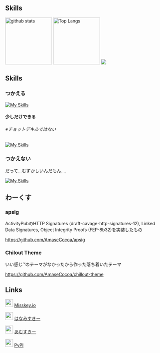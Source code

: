 ## Skills
<img alt="github stats" height="150px" src="https://github-readme-stats.vercel.app/api?username=AmaseCocoa&count_private=true&show_icons=true&show_icons=true&theme=tokyonight" /> <img alt="Top Langs" height="150px" src="https://github-readme-stats.vercel.app/api/top-langs/?username=AmaseCocoa&layout=compact&count_private=true&show_icons=true&theme=tokyonight" /> ![](https://github-profile-summary-cards.vercel.app/api/cards/profile-details?username=AmaseCocoa&theme=tokyonight)

## Skills
### つかえる
[![My Skills](https://skillicons.dev/icons?i=activitypub,go,python,prisma,vue,nuxtjs,html,tailwind,misskey)](https://skillicons.dev)
#### 少しだけできる
###### ※チョットデキルではない
[![My Skills](https://skillicons.dev/icons?i=js,aiscript,css)](https://skillicons.dev)

### つかえない
だって...むずかしいんだもん....

[![My Skills](https://skillicons.dev/icons?i=rust,django)](https://skillicons.dev)
## わーくす
<!-- みたな！？！？！？！？ つかまえるぞ！！！！
### Kagura
開発中のActivityPub実装。

https://github.com/kagura-soc/kagura
-->
### apsig
ActivityPubのHTTP Signatures (draft-cavage-http-signatures-12), Linked Data Signatures, Object Integrity Proofs (FEP-8b32)を実装したもの

https://github.com/AmaseCocoa/apsig
### Chilout Theme
いい感じ™のテーマがなかったから作った落ち着いたテーマ

https://github.com/AmaseCocoa/chillout-theme

## Links
<img src="https://media.misskeyusercontent.jp/io/48c1dd5a-877b-4626-98e7-76cd404282fa.png" height="25" width="25"> [Misskey.io](https://misskey.io/@cocoa_vrc)

<img src="https://misskey.flowers/favicon.ico" height="25" width="25"> [はなみすきー](https://misskey.flowers/@AmaseCocoa)

<img src="https://mi.amase.xyz/favicon.ico" height="25" width="25"> [あむすきー](https://mi.amase.xyz/@AmaseCocoa)

<img src="[https://pypi.org/favicon.ico](https://pypi.org/static/images/twitter.abaf4b19.webp)" height="25" width="25"> [PyPI](https://pypi.org/AmaseCocoa)

